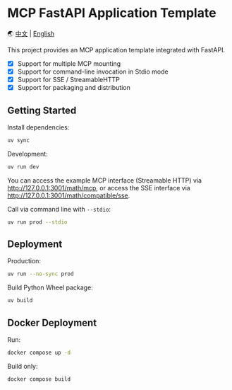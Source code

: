 # MCP FastAPI Application Template

🌏 [中文](./README.zh.md) | [English](./README.md)

This project provides an MCP application template integrated with FastAPI.

- [x] Support for multiple MCP mounting
- [x] Support for command-line invocation in Stdio mode
- [x] Support for SSE / StreamableHTTP
- [x] Support for packaging and distribution

## Getting Started

Install dependencies:

```bash
uv sync
```

Development:

```bash
uv run dev
```

You can access the example MCP interface (Streamable HTTP) via <http://127.0.0.1:3001/math/mcp>, or access the SSE interface via <http://127.0.0.1:3001/math/compatible/sse>.

Call via command line with `--stdio`:

```bash
uv run prod --stdio
```

## Deployment

Production:

```bash
uv run --no-sync prod
```

Build Python Wheel package:

```bash
uv build
```

## Docker Deployment

Run:

```bash
docker compose up -d
```

Build only:

```bash
docker compose build
```
